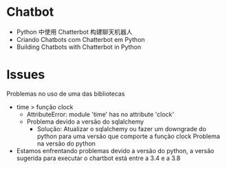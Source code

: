# Chatbot
- Python 中使用 Chatterbot 构建聊天机器人
- Criando Chatbots com Chatterbot em Python
- Building Chatbots with Chatterbot in Python

# Issues
Problemas no uso de uma das bibliotecas
  - time > função clock
    - AttributeError: module 'time' has no attribute 'clock'
    - Problema devido a versão do sqlalchemy
      - Solução: Atualizar o sqlalchemy ou fazer um downgrade do python para uma versão que comporte a função clock
Problema na versão do python
  - Estamos enfrentando problemas devido a versão do python, a versão sugerida para executar o chartbot está entre a 3.4 e a 3.8
